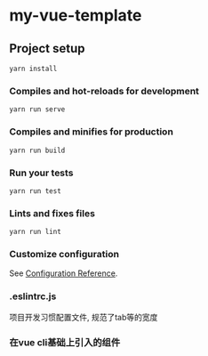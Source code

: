 # my-vue-template

## Project setup
```
yarn install
```

### Compiles and hot-reloads for development
```
yarn run serve
```

### Compiles and minifies for production
```
yarn run build
```

### Run your tests
```
yarn run test
```

### Lints and fixes files
```
yarn run lint
```

### Customize configuration
See [Configuration Reference](https://cli.vuejs.org/config/).

### .eslintrc.js
项目开发习惯配置文件, 规范了tab等的宽度

### 在vue cli基础上引入的组件

